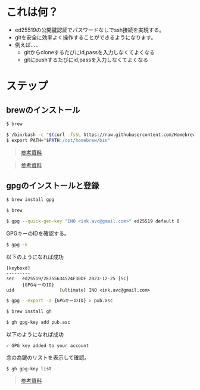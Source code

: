 # これは何？
- ed25519の公開鍵認証でパスワードなしでssh接続を実現する。
- gitを安全に効率よく操作することができるようになります。
- 例えば、、、
    - gitからcloneするたびにid,passを入力しなくてよくなる
    - gitにpushするたびにid,passを入力しなくてよくなる


# ステップ
## brewのインストール
```bash
$ brew
```

```bash
$ /bin/bash -c "$(curl -fsSL https://raw.githubusercontent.com/Homebrew/install/HEAD/install.sh)"
$ export PATH="$PATH:/opt/homebrew/bin"
```

> [参考資料](https://chigusa-web.com/blog/homebrew/)

> [参考資料](https://qiita.com/37malin/items/ef3b893be317e0ec6e61)


## gpgのインストールと登録

```bash
$ brew install gpg

$ brew
```

```bash
$ gpg --quick-gen-key "INO <ink.avc@gmail.com>" ed25519 default 0
```

GPGキーのIDを確認する。

```bash
$ gpg -k
```

以下のようになれば成功

```
[keyboxd]
---------
sec   ed25519/2E755634524F30DF 2023-12-25 [SC]
      {GPGキーのID}
uid                 [ultimate] INO <ink.avc@gmail.com>
```

```bash
$ gpg --export -a {GPGキーのID} > pub.asc
```

```bash
$ brew install gh

$ gh gpg-key add pub.asc
```

以下のようになれば成功

```
✓ GPG key added to your account
```

念の為鍵のリストを表示して確認。

```bash
$ gh gpg-key list
```

> [参考資料](https://zenn.dev/yashikota/articles/d1840e4898c3bf)